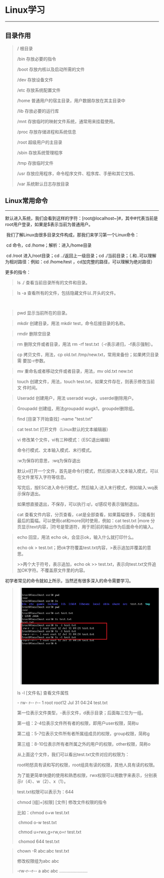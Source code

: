 # Linux学习

---

## 目录作用

>/	根目录
>
>/bin	存放必要的指令
>
>/boot	存放内核以及启动所需的文件
>
>/dev	存放设备文件
>
>/etc	存放系统配置文件
>
>/home	普通用户的宿主目录，用户数据存放在其主目录中
>
>/lib	存放必要的运行库
>
>/mnt	存放临时的映射文件系统，通常用来挂载使用。
>
>/proc	存放存储进程和系统信息
>
>/root	超级用户的主目录
>
>/sbin	存放系统管理程序
>
>/tmp	存放临时文件
>
>/usr	存放应用程序，命令程序文件、程序库、手册和其它文档、
>
>/var	系统默认日志存放目录



## Linux常用命令

---

​		默认进入系统，我们会看到这样的字符：[root@localhost~]#，其中#代表当前是root用户登录，如果是$表示当前为普通用户。

​		我们了解Linux由很多目录文件构成，那我们来学习第一个Linux命令：

​		cd 命令，cd	/home；解析：进入/home目录

​		cd /root 进入/root目录；cd ../返回上一级目录；cd ./当前目录；（.和..可以理解为相对路径：例如：cd /home/test ，cd加完整的路径，可以理解为绝对路径）

更多的指令：

> ls ./		查看当前目录所有的文件和目录。

> ls -a 查看所有的文件，包括隐藏文件以.开头的文件。

​		

> pwd	显示当前所在的目录。

> mkdir	创建目录，用法 mkdir test，命令后接目录的名称。

> rmdir	删除空目录

> rm	删除文件或者目录，用法	rm -rf test.txt（-r表示递归，-f表示强制）。

> cp 拷贝文件，用法，cp old.txt	/tmp/new.txt，常用来备份；如果拷贝目录需	要加-r参数。



> mv	重命名或者移动文件或者目录，用法，mv old.txt new.txt

> touch	创建文件，用法，touch test.txt，如果文件存在，则表示修改当前文			件时间。

> Useradd	创建用户，用法 useradd wugk，userdel删除用户。

> Groupadd	创建组，用法groupadd wugk1，groupdel删除组。

> find [目录下开始查找] -name "test.txt"

> cat test.txt		打开文件（Linux默认的文本编辑器）

> vi	修改某个文件，vi有三种模式：（ESC退出编辑）
>
> 命令行模式、文本输入模式、末行模式。
>
> :w为保存的意思，:wq为保存退出
>
> 默认vi打开一个文件，首先是命令行模式，然后按i进入文本输入模式，可以在文件里写入字符等信息。
>
> 写完后，按ESC进入命令行模式，然后输入:进入末行模式，例如输入:wq表示保存退出。
>
> 如果想直接退出，不保存，可以执行:q!，q!感叹号表示强制退出。

> cat	查看文件内容，分页查看，cat是全部查看，如果篇幅很多，只能看到最后的篇幅。可以使用cat和more同时使用，例如：cat test.txt |more 分页显示text内容，|符号是管道符，用于把|前的输出作为后面命令的输入。

> echo	回显，用法 echo ok，会显示ok，输入什么就打印什么。
>
> echo ok > test.txt；把ok字符覆盖test.txt内容，>表示追加并覆盖的意思。
>
> \>>两个大于符号，表示追加，echo ok >> test.txt，表示向test.txt文件追加OK字符。不覆盖原文件里的内容。

初学者常见的命令就如上所示，当然还有很多深入的命令需要学习。

> ![](图片\sl-l指令.png)
>
> ls -l [文件名]	查看文件属性
>
> \- rw- r-- r-- 1 root root12 Jul 31 04:24 test.txt
>
> 第一位表示文件类型，-表示文件，d表示目录；后面每三位为一组。
>
> 第一组：2-4位表示文件所有者的权限，即用户user权限，简称u
>
> 第二组：5-7位表示文件所有者所属组成员的权限，group权限，简称g
>
> 第三组：8-10位表示所有者所属之外的用户的权限，other权限，简称o
>
> 从上面这个文件，我们可以看出test.txt文件对应的权限为：
>
> root哟怒具有读和写的权限，root组具有读的权限，其他人具有读的权限。
>
> 为了能更简单快捷的使用和熟悉权限，rwx权限可以用数字来表示，分别表示r（4）、w（2）、x（1）。
>
> test.txt权限可以表示为：644

> chmod [组]+[权限] [文件]	修改文件权限的指令
>
> 比如：chmod o+w test.txt
>
> ​		chmod o-w test.txt
>
> ​		chmod u=rwx,g=rw,o=r test.txt
>
> ​		chomod 644 test.txt

> chown -R abc:abc test.txt
>
> 修改权限组为abc abc
>
> -rw-r--r-- a abc abc .......................
